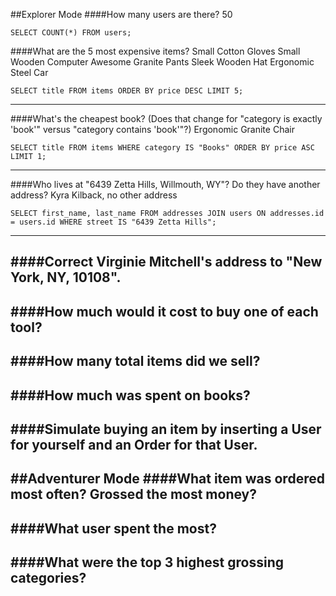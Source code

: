 
##Explorer Mode
####How many users are there?
50
```
SELECT COUNT(*) FROM users;
```

####What are the 5 most expensive items?
Small Cotton Gloves
Small Wooden Computer
Awesome Granite Pants
Sleek Wooden Hat
Ergonomic Steel Car
```
SELECT title FROM items ORDER BY price DESC LIMIT 5;
```
------
####What's the cheapest book? (Does that change for "category is exactly 'book'" versus "category contains 'book'"?)
Ergonomic Granite Chair
```
SELECT title FROM items WHERE category IS "Books" ORDER BY price ASC LIMIT 1;
```
------
####Who lives at "6439 Zetta Hills, Willmouth, WY"? Do they have another address?
Kyra Kilback, no other address
```
SELECT first_name, last_name FROM addresses JOIN users ON addresses.id = users.id WHERE street IS "6439 Zetta Hills";
```
------
####Correct Virginie Mitchell's address to "New York, NY, 10108".
------
####How much would it cost to buy one of each tool?
------
####How many total items did we sell?
------
####How much was spent on books?
------
####Simulate buying an item by inserting a User for yourself and an Order for that User.
------

##Adventurer Mode
####What item was ordered most often? Grossed the most money?
------
####What user spent the most?
------
####What were the top 3 highest grossing categories?
------
